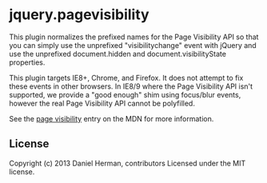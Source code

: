 # jquery.pagevisibility

This plugin normalizes the prefixed names for the Page Visibility API so that you can simply use the unprefixed "visibilitychange" event with jQuery and use the unprefixed document.hidden and document.visibilityState properties.

This plugin targets IE8+, Chrome, and Firefox.  It does not attempt to fix these events in other browsers.  In IE8/9 where the Page Visibility API isn't supported, we provide a "good enough" shim using focus/blur events, however the real Page Visibility API cannot be polyfilled.

See the [page visibility](https://developer.mozilla.org/en-US/docs/DOM/Using_the_Page_Visibility_API) entry on the MDN for more information.

## License
Copyright (c) 2013 Daniel Herman, contributors Licensed under the MIT license.
